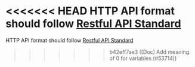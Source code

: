 <<<<<<< HEAD
HTTP API format should follow [Restful API Standard](/docs/developers/code-style-guides/restful-api-standard.md)
=======
HTTP API format should follow [Restful API Standard](/docs/en/developers/code-style-guides/restful-api-standard.md)
>>>>>>> b42eff7ae3 ([Doc] Add meaning of 0 for variables (#53714))
